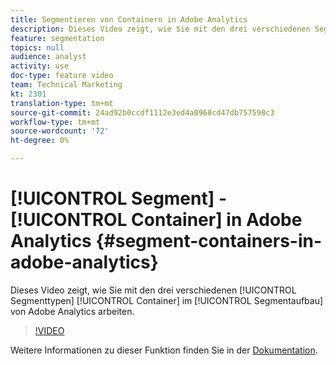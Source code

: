 ```yaml
---
title: Segmentieren von Containern in Adobe Analytics
description: Dieses Video zeigt, wie Sie mit den drei verschiedenen Segmenttypen im Segmentaufbau von Adobe Analytics arbeiten können.
feature: segmentation
topics: null
audience: analyst
activity: use
doc-type: feature video
team: Technical Marketing
kt: 2301
translation-type: tm+mt
source-git-commit: 24ad92b0ccdf1112e3ed4a0968cd47db757598c3
workflow-type: tm+mt
source-wordcount: '72'
ht-degree: 0%

---
```



# [!UICONTROL Segment] - [!UICONTROL Container] in Adobe Analytics {#segment-containers-in-adobe-analytics}

Dieses Video zeigt, wie Sie mit den drei verschiedenen [!UICONTROL Segmenttypen] [!UICONTROL Container] im [!UICONTROL Segmentaufbau] von Adobe Analytics arbeiten.

>[!VIDEO](https://video.tv.adobe.com/v/25401/?quality=12)

Weitere Informationen zu dieser Funktion finden Sie in der [Dokumentation](https://marketing.adobe.com/resources/help/en_US/analytics/segment/index.html?f=seg_build_ui).
